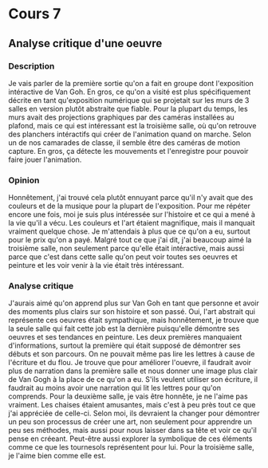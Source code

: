 # Cours 7
## Analyse critique d'une oeuvre

### Description
Je vais parler de la première sortie qu'on a fait en groupe dont l'exposition intéractive de Van Goh. En gros, ce qu'on a visité est plus spécifiquement décrite en tant qu'exposition numérique qui se projetait sur les murs de 3 salles en version plutôt abstraite que fiable. Pour la plupart du temps, les murs avait des projections graphiques par des caméras  installées au plafond, mais ce qui est intéressant est la troisième salle, où qu'on retrouve des planchers intéractifs qui créer de l'animation quand on marche. Selon un de nos camarades de classe, il semble être des caméras de motion capture. En gros, ça détecte les mouvements et l'enregistre pour pouvoir faire jouer l'animation.

### Opinion
Honnêtement, j'ai trouvé cela plutôt ennuyant parce qu'il n'y avait que des couleurs et de la musique pour la plupart de l'exposition. Pour me répéter encore une fois, moi je suis plus intéressée sur l'histoire et ce qui a mené à la vie qu'il a vécu. Les couleurs et l'art étaient magnifique, mais il manquait vraiment quelque chose. Je m'attendais à plus que ce qu'on a eu, surtout pour le prix qu'on a payé. Malgré tout ce que j'ai dit, j'ai beaucoup aimé la troisième salle, non seulement parce qu'elle était intéractive, mais aussi parce que c'est dans cette salle qu'on peut voir toutes ses oeuvres et peinture et les voir venir à la vie était très intéressant.  

### Analyse critique
J'aurais aimé qu'on apprend plus sur Van Goh en tant que personne et avoir des moments plus clairs sur son histoire et son passé. Oui, l'art abstrait qui représente ces oeuvres était sympathique, mais honnêtement, je trouve que la seule salle qui fait cette job est la dernière puisqu'elle démontre ses oeuvres et ses tendances en peinture. Les deux premières manquaient d'informations, surtout la première qui était supposé de démontrer ses débuts et son parcours. On ne pouvait même pas lire les lettres à cause de l'écriture et du flou. Je trouve que pour améliorer l'ouevre, il faudrait avoir plus de narration dans la première salle et nous donner une image plus clair de Van Gogh à la place de ce qu'on a eu. S'ils veulent utiliser son écriture, il faudrait au moins avoir une narration qui lit les lettres pour qu'on comprends. Pour la deuxième salle, je vais être honnête, je ne l'aime pas vraiment. Les chaises étaient amusantes, mais c'est à peu près tout ce que j'ai appréciée de celle-ci. Selon moi, ils devraient la changer pour démontrer un peu son processus de créer une art, non seulement pour apprendre un peu ses méthodes, mais aussi pour nous laisser dans sa tête et voir ce qu'il pense en créeant.  Peut-être aussi explorer la symbolique de ces éléments comme ce que les tournesols représentent pour lui. Pour la troisième salle, je l'aime bien comme elle est. 
